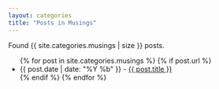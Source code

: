 ```yaml
---
layout: categories
title: "Posts in Musings"
---
```

Found {{ site.categories.musings | size }} posts.
<ul>
  {% for post in site.categories.musings %}
    {% if post.url %}
      <li>{{ post.date | date: "%Y %b" }} - <a href="{{ post.url }}">{{ post.title }}</a></li>
    {% endif %}
  {% endfor %}
</ul>
